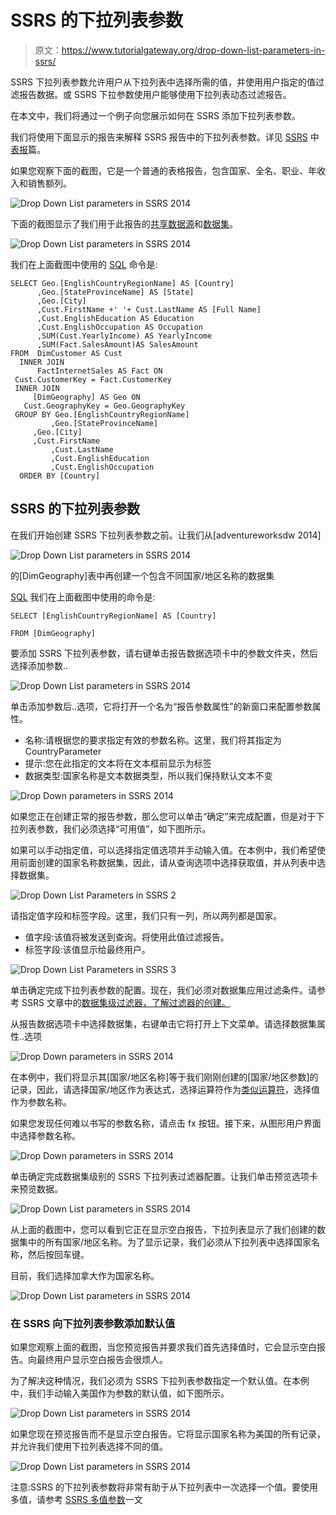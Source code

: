 # SSRS 的下拉列表参数

> 原文：<https://www.tutorialgateway.org/drop-down-list-parameters-in-ssrs/>

SSRS 下拉列表参数允许用户从下拉列表中选择所需的值，并使用用户指定的值过滤报告数据。或 SSRS 下拉参数使用户能够使用下拉列表动态过滤报告。

在本文中，我们将通过一个例子向您展示如何在 SSRS 添加下拉列表参数。

我们将使用下面显示的报告来解释 SSRS 报告中的下拉列表参数。详见 [SSRS](https://www.tutorialgateway.org/ssrs/) 中[表报](https://www.tutorialgateway.org/ssrs-table-report/)篇。

如果您观察下面的截图，它是一个普通的表格报告，包含国家、全名、职业、年收入和销售额列。

![Drop Down List parameters in SSRS 2014](img/a64736db17e27ce621b1c1a834380731.png)

下面的截图显示了我们用于此报告的[共享数据源](https://www.tutorialgateway.org/ssrs-shared-data-source/)和[数据集](https://www.tutorialgateway.org/shared-dataset-in-ssrs/)。

![Drop Down List parameters in SSRS 2014](img/d87b5383a795dac191ab5a5f9520568e.png)

我们在上面截图中使用的 [SQL](https://www.tutorialgateway.org/sql/) 命令是:

```
SELECT Geo.[EnglishCountryRegionName] AS [Country]
      ,Geo.[StateProvinceName] AS [State]
      ,Geo.[City]
      ,Cust.FirstName +' '+ Cust.LastName AS [Full Name]  
      ,Cust.EnglishEducation AS Education 
      ,Cust.EnglishOccupation AS Occupation
      ,SUM(Cust.YearlyIncome) AS YearlyIncome
      ,SUM(Fact.SalesAmount)AS SalesAmount 
FROM  DimCustomer AS Cust
  INNER JOIN
      FactInternetSales AS Fact ON 
 Cust.CustomerKey = Fact.CustomerKey
 INNER JOIN
     [DimGeography] AS Geo ON
   Cust.GeographyKey = Geo.GeographyKey
 GROUP BY Geo.[EnglishCountryRegionName]
         ,Geo.[StateProvinceName] 
	 ,Geo.[City]
	 ,Cust.FirstName
         ,Cust.LastName  
         ,Cust.EnglishEducation 
         ,Cust.EnglishOccupation 
  ORDER BY [Country]
```

## SSRS 的下拉列表参数

在我们开始创建 SSRS 下拉列表参数之前。让我们从[adventureworksdw 2014]

![Drop Down List parameters in SSRS 2014](img/ac7d5ad2c6ab23d9d8211223cc2254fe.png)

的[DimGeography]表中再创建一个包含不同国家/地区名称的数据集

[SQL](https://www.tutorialgateway.org/sql/) 我们在上面截图中使用的命令是:

```
SELECT [EnglishCountryRegionName] AS [Country]

FROM [DimGeography]
```

要添加 SSRS 下拉列表参数，请右键单击报告数据选项卡中的参数文件夹，然后选择添加参数..

![Drop Down List parameters in SSRS 2014](img/c0f82233bb8ae83db8665c39e847df84.png)

单击添加参数后..选项，它将打开一个名为“报告参数属性”的新窗口来配置参数属性。

*   名称:请根据您的要求指定有效的参数名称。这里，我们将其指定为 CountryParameter
*   提示:您在此指定的文本将在文本框前显示为标签
*   数据类型:国家名称是文本数据类型，所以我们保持默认文本不变

![Drop Down parameters in SSRS 2014](img/48b535469e98481d2edddd2a62e0b7d8.png)

如果您正在创建正常的报告参数，那么您可以单击“确定”来完成配置，但是对于下拉列表参数，我们必须选择“可用值”，如下图所示。

如果可以手动指定值，可以选择指定值选项并手动输入值。在本例中，我们希望使用前面创建的国家名称数据集，因此，请从查询选项中选择获取值，并从列表中选择数据集。

![Drop Down List Parameters in SSRS 2](img/b17fba58f5c096a8ca924563508961dd.png)

请指定值字段和标签字段。这里，我们只有一列，所以两列都是国家。

*   值字段:该值将被发送到查询。将使用此值过滤报告。
*   标签字段:该值显示给最终用户。

![Drop Down List Parameters in SSRS 3](img/86980c74321dc411dc56eb71ef0c1a8b.png)

单击确定完成下拉列表参数的配置。现在，我们必须对数据集应用过滤条件。请参考 SSRS 文章中的[数据集级过滤器，了解过滤器的创建。](https://www.tutorialgateway.org/filters-at-dataset-level-in-ssrs/)

从报告数据选项卡中选择数据集，右键单击它将打开上下文菜单。请选择数据集属性..选项

![Drop Down parameters in SSRS 2014](img/6e18189b449d07944b558e75d6c34851.png)

在本例中，我们将显示其[国家/地区名称]等于我们刚刚创建的[国家/地区参数]的记录，因此，请选择国家/地区作为表达式，选择运算符作为[类似运算符](https://www.tutorialgateway.org/sql-like/)，选择值作为参数名称。

如果您发现任何难以书写的参数名称，请点击 fx 按钮。接下来，从图形用户界面中选择参数名称。

![Drop Down parameters in SSRS 2014](img/653c1ab108e2979001d8afa1da3dee06.png)

单击确定完成数据集级别的 SSRS 下拉列表过滤器配置。让我们单击预览选项卡来预览数据。

![Drop Down List parameters in SSRS 2014](img/23ff36bd0267dd10e9929481e8e23054.png)

从上面的截图中，您可以看到它正在显示空白报告，下拉列表显示了我们创建的数据集中的所有国家/地区名称。为了显示记录，我们必须从下拉列表中选择国家名称，然后按回车键。

目前，我们选择加拿大作为国家名称。

![Drop Down List parameters in SSRS 2014](img/4b2cbc1ecfbfbbb7ebf11ae188a4b46a.png)

### 在 SSRS 向下拉列表参数添加默认值

如果您观察上面的截图，当您预览报告并要求我们首先选择值时，它会显示空白报告。向最终用户显示空白报告会很烦人。

为了解决这种情况，我们必须为 SSRS 下拉列表参数指定一个默认值。在本例中，我们手动输入美国作为参数的默认值，如下图所示。

![Drop Down List parameters in SSRS 2014](img/d3d80a15ddfe00272da9195ed1b9ba61.png)

如果您现在预览报告而不是显示空白报告。它将显示国家名称为美国的所有记录，并允许我们使用下拉列表选择不同的值。

![Drop Down List parameters in SSRS 2014](img/d0d3a96a979a45c7d2fef3022ef95c42.png)

注意:SSRS 的下拉列表参数将非常有助于从下拉列表中一次选择一个值。要使用多值，请参考 [SSRS 多值参数](https://www.tutorialgateway.org/ssrs-multi-value-parameter/)一文